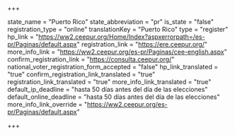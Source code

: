 +++

state_name = "Puerto Rico"
state_abbreviation = "pr"
is_state = "false"
registration_type = "online"
translationKey = "Puerto Rico"
type = "register"
hp_link = "https://ww2.ceepur.org/Home/Index?aspxerrorpath=/es-pr/Paginas/default.aspx"
registration_link = "https://ere.ceepur.org/"
more_info_link = "https://ww2.ceepur.org/es-pr/Paginas/cee-english.aspx"
confirm_registration_link = "https://consulta.ceepur.org/"
national_voter_registration_form_accepted = "false"
hp_link_translated = "true"
confirm_registration_link_translated = "true"
registration_link_translated = "true"
more_info_link_translated = "true"
default_ip_deadline = "hasta 50 días antes del día de las elecciones"
default_online_deadline = "hasta 50 días antes del día de las elecciones"
more_info_link_override = "https://ww2.ceepur.org/es-pr/Paginas/default.aspx"

+++